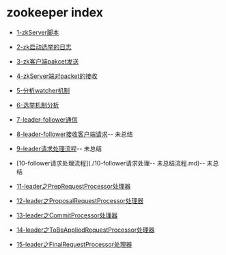 # zookeeper index

- [1-zkServer脚本](1-zkServer脚本.md)

- [2-zk启动选举的日志](2-zk启动选举的日志.md)

- [3-zk客户端pakcet发送](3-zk客户端pakcet发送.md)

- [4-zkServer端对packet的接收](4-zkServer端对packet的接收.md)

- [5-分析watcher机制](5-分析watcher机制.md)

- [6-选举机制分析](6-选举机制分析.md)

- [7-leader-follower通信](7-leader-follower通信.md)

- [8-leader-follower接收客户端请求](8-leader-follower接收客户端请求.md)-- 未总结

- [9-leader请求处理流程](9-leader请求处理流程.md)-- 未总结

- [10-follower请求处理流程](./10-follower请求处理-- 未总结流程.md)-- 未总结

- [11-leader之PrepRequestProcessor处理器](11-leader之PrepRequestProcessor处理器.md)

- [12-leader之ProposalRequestProcessor处理器](12-leader之ProposalRequestProcessor处理器.md)

- [13-leader之CommitProcessor处理器](13-leader之CommitProcessor处理器.md)

- [14-leader之ToBeAppliedRequestProcessor处理器](14-leader之ToBeAppliedRequestProcessor处理器.md)

- [15-leader之FinalRequestProcessor处理器](15-leader之FinalRequestProcessor处理器.md)

  